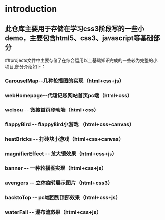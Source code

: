 # introduction
## 此仓库主要用于存储在学习css3阶段写的一些小demo，主要包含html5、css3、javascript等基础部分
##projects文件中主要存储了在综合运用以上基础知识完成的一些较为完整的小项目,部分介绍如下：
### CarouselMap--几种轮播图的实现（html+css+js）
### webHomepage--代理记账网站首页pc端（html+css）
### weisou --  微搜首页移动端（html+css）
### flappyBird -- flappyBird小游戏 （html+css+canvas）
### heatBricks --  打砖块小游戏（html+css+canvas）
### magnifierEffect --  放大镜效果（html+css+js）
### banner -- 一种轮播图实现（html+css+js）
### avengers -- 立体旋转展示图片（html+css3）
### backtoTop -- pc端回到顶部效果（html+css+js）
### waterFall -- 瀑布流效果（html+css+js）
